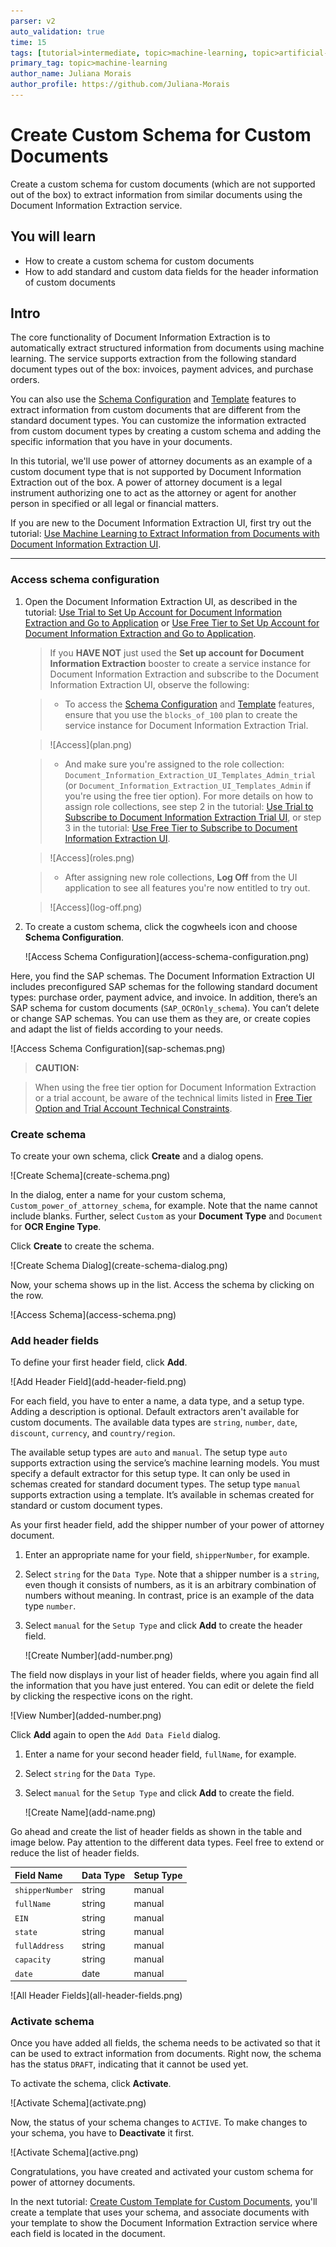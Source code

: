 ```yaml
---
parser: v2
auto_validation: true
time: 15
tags: [tutorial>intermediate, topic>machine-learning, topic>artificial-intelligence, topic>cloud, software-product>sap-business-technology-platform, software-product>sap-ai-services, software-product>document-information-extraction, tutorial>free-tier]
primary_tag: topic>machine-learning
author_name: Juliana Morais
author_profile: https://github.com/Juliana-Morais
---
```


# Create Custom Schema for Custom Documents
<!-- description --> Create a custom schema for custom documents (which are not supported out of the box) to extract information from similar documents using the Document Information Extraction service.

## You will learn
  - How to create a custom schema for custom documents
  - How to add standard and custom data fields for the header information of custom documents

## Intro
The core functionality of Document Information Extraction is to automatically extract structured information from documents using machine learning. The service supports extraction from the following standard document types out of the box: invoices, payment advices, and purchase orders.

You can also use the [Schema Configuration](https://help.sap.com/viewer/5fa7265b9ff64d73bac7cec61ee55ae6/SHIP/en-US/3c7862e30fc2488ea95f58f1d77e424e.html) and [Template](https://help.sap.com/viewer/5fa7265b9ff64d73bac7cec61ee55ae6/SHIP/en-US/1eeb08998f49409681c06a01febc3172.html) features to extract information from custom documents that are different from the standard document types. You can customize the information extracted from custom document types by creating a custom schema and adding the specific information that you have in your documents.

In this tutorial, we'll use power of attorney documents as an example of a custom document type that is not supported by Document Information Extraction out of the box. A power of attorney document is a legal instrument authorizing one to act as the attorney or agent for another person in specified or all legal or financial matters.

If you are new to the Document Information Extraction UI, first try out the tutorial: [Use Machine Learning to Extract Information from Documents with Document Information Extraction UI](cp-aibus-dox-ui).

---

### Access schema configuration


1. Open the Document Information Extraction UI, as described in the tutorial: [Use Trial to Set Up Account for Document Information Extraction and Go to Application](cp-aibus-dox-booster-app) or [Use Free Tier to Set Up Account for Document Information Extraction and Go to Application](cp-aibus-dox-free-booster-app).


    >If you **HAVE NOT** just used the **Set up account for Document Information Extraction** booster to create a service instance for Document Information Extraction and subscribe to the Document Information Extraction UI, observe the following:

    >- To access the [Schema Configuration](https://help.sap.com/viewer/5fa7265b9ff64d73bac7cec61ee55ae6/SHIP/en-US/3c7862e30fc2488ea95f58f1d77e424e.html) and [Template](https://help.sap.com/viewer/5fa7265b9ff64d73bac7cec61ee55ae6/SHIP/en-US/1eeb08998f49409681c06a01febc3172.html) features, ensure that you use the `blocks_of_100` plan to create the service instance for Document Information Extraction Trial.

    ><!-- border -->![Access](plan.png)


    >- And make sure you're assigned to the role collection: `Document_Information_Extraction_UI_Templates_Admin_trial` (or `Document_Information_Extraction_UI_Templates_Admin` if you're using the free tier option). For more details on how to assign role collections, see step 2 in the tutorial: [Use Trial to Subscribe to Document Information Extraction Trial UI](cp-aibus-dox-ui-sub), or step 3 in the tutorial: [Use Free Tier to Subscribe to Document Information Extraction UI](cp-aibus-dox-free-ui-sub).

    ><!-- border -->![Access](roles.png)


    >- After assigning new role collections, **Log Off** from the UI application to see all features you're now entitled to try out.

    ><!-- border -->![Access](log-off.png)


2. To create a custom schema, click the cogwheels icon and choose **Schema Configuration**.

    <!-- border -->![Access Schema Configuration](access-schema-configuration.png)

Here, you find the SAP schemas. The Document Information Extraction UI includes preconfigured SAP schemas for the following standard document types: purchase order, payment advice, and invoice. In addition, there’s an SAP schema for custom documents (`SAP_OCROnly_schema`). You can’t delete or change SAP schemas. You can use them as they are, or create copies and adapt the list of fields according to your needs.

<!-- border -->![Access Schema Configuration](sap-schemas.png)


>**CAUTION:**

>When using the free tier option for Document Information Extraction or a trial account, be aware of the technical limits listed in [Free Tier Option and Trial Account Technical Constraints](https://help.sap.com/docs/document-information-extraction/document-information-extraction/free-tier-option-and-trial-account-technical-constraints).



### Create schema


To create your own schema, click **Create** and a dialog opens.

<!-- border -->![Create Schema](create-schema.png)

In the dialog, enter a name for your custom schema, `Custom_power_of_attorney_schema`, for example. Note that the name cannot include blanks. Further, select `Custom` as your **Document Type** and `Document` for **OCR Engine Type**.

Click **Create** to create the schema.

<!-- border -->![Create Schema Dialog](create-schema-dialog.png)

Now, your schema shows up in the list. Access the schema by clicking on the row.

<!-- border -->![Access Schema](access-schema.png)




### Add header fields


To define your first header field, click **Add**.

<!-- border -->![Add Header Field](add-header-field.png)

For each field, you have to enter a name, a data type, and a setup type. Adding a description is optional. Default extractors aren't available for custom documents. The available data types are `string`, `number`, `date`, `discount`, `currency`, and `country/region`. 

The available setup types are `auto` and `manual`. The setup type `auto` supports extraction using the service’s machine learning models. You must specify a default extractor for this setup type. It can only be used in schemas created for standard document types. The setup type `manual` supports extraction using a template. It’s available in schemas created for standard or custom document types.

As your first header field, add the shipper number of your power of attorney document.

1. Enter an appropriate name for your field, `shipperNumber`, for example.

2. Select `string` for the `Data Type`. Note that a shipper number is a `string`, even though it consists of numbers, as it is an arbitrary combination of numbers without meaning. In contrast, price is an example of the data type `number`.

3. Select `manual` for the `Setup Type` and click **Add** to create the header field.

    <!-- border -->![Create Number](add-number.png)

The field now displays in your list of header fields, where you again find all the information that you have just entered. You can edit or delete the field by clicking the respective icons on the right.

<!-- border -->![View Number](added-number.png)

Click **Add** again to open the `Add Data Field` dialog.

1. Enter a name for your second header field, `fullName`, for example.

2. Select `string` for the `Data Type`.

3. Select `manual` for the `Setup Type` and click **Add** to create the field.

    <!-- border -->![Create Name](add-name.png)

Go ahead and create the list of header fields as shown in the table and image below. Pay attention to the different data types. Feel free to extend or reduce the list of header fields.

|  Field Name           | Data Type     | Setup Type   
|  :------------------- | :----------   | :----------    
|  `shipperNumber`      | string        | manual       
|  `fullName`           | string        | manual
|  `EIN`                | string        | manual           
|  `state`              | string        | manual       
|  `fullAddress`        | string        | manual       
|  `capacity`           | string        | manual       
|  `date`               | date          | manual                    


<!-- border -->![All Header Fields](all-header-fields.png)



### Activate schema


Once you have added all fields, the schema needs to be activated so that it can be used to extract information from documents. Right now, the schema has the status `DRAFT`, indicating that it cannot be used yet.

To activate the schema, click **Activate**.

<!-- border -->![Activate Schema](activate.png)

Now, the status of your schema changes to `ACTIVE`. To make changes to your schema, you have to **Deactivate** it first.

<!-- border -->![Activate Schema](active.png)

Congratulations, you have created and activated your custom schema for power of attorney documents.

In the next tutorial: [Create Custom Template for Custom Documents](cp-aibus-dox-ui-template-custom), you'll create a template that uses your schema, and associate documents with your template to show the Document Information Extraction service where each field is located in the document.

